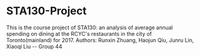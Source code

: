 # STA130-Project
This is the course project of STA130: an analysis of average annual spending on dining at the RCYC's restaurants in the city of Toronto(mainland) for 2017.
Authors: Runxin Zhuang, Haojun Qiu, Junru Lin, Xiaoqi Liu -- Group 44
